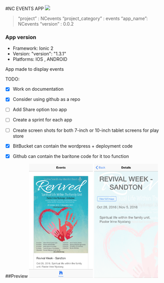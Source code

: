 #NC EVENTS APP
<img src="/resources/icon.png" width="150"> 

> “project” :           NCevents
> “project_category” :  events
> “app_name”:           NCevents
> “version” :           0.0.2

### App version
* Framework:  Ionic 2
* Version:    "version": "1.3.1"
* Platforms:  IOS , ANDROID

App made to display events

TODO:
- [x] Work on documentation
- [x] Consider using github as a repo
- [ ] Add Share option too app
- [ ] Create a sprint for each app
- [ ] Create screen shots for both 7-inch or 10-inch tablet screens for play store
- [x] BitBucket can contain the wordpress + deployment code
- [x] Github can contain the baritone code for it too function


##Preview
<img src="/resources/screenshots/events.png" width="200">
<img src="/resources/screenshots/details.png" width="200">
